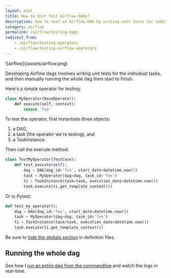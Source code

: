 ```yaml
---
layout: post
title: How to Unit Test Airflow DAGs?
description: How to test an Airflow DAG by writing unit tests for individual operators.
category: airflow
permalink: /airflow/testing-dags
redirect_from:
    - /airflow/testing-operators
    - /airflow/testing-airflow-operators
---
```

<div class="wide-logos" markdown="1">
![airflow](/assets/airflow.png)
</div>

Developing Airflow dags involves writing unit tests for the individual tasks,
and then manually running the whole dag from start to finish.

Here's a simple operator for testing:

```python
class MyOperator(BaseOperator):
    def execute(self, context):
        return 'foo'
```

To test the operator, first instantiate three objects:

1. a DAG,
2. a task (the operator we're testing), and
3. a TaskInstance.

Then call the execute method.

```python
class TestMyOperator(TestCase):
    def test_execute(self):
        dag = DAG(dag_id='foo', start_date=datetime.now())
        task = MyOperator(dag=dag, task_id='foo')
        ti = TaskInstance(task=task, execution_date=datetime.now())
        task.execute(ti.get_template_context())
```

Or in Pytest:

```python
def test_my_operator():
    dag = DAG(dag_id='foo', start_date=datetime.now())
    task = MyOperator(dag=dag, task_id='foo')
    ti = TaskInstance(task=task, execution_date=datetime.now())
    task.execute(ti.get_template_context())
```

Be sure to [hide the globals
section](/airflow/hide-globals-in-dag-definition-file) in definition files.

## Running the whole dag

See how I [run an entire dag from the
commandline](/airflow/run-dag-and-watch-logs) and watch the logs in real-time.
